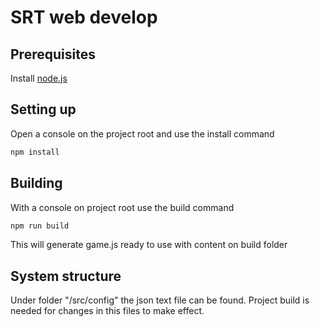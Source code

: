 # SRT web develop

## Prerequisites

Install [node.js](https://nodejs.org/en/)

## Setting up

Open a console on the project root and use the install command

```sh
npm install
```

## Building

With a console on project root use the build command

```sh
npm run build
```

This will generate game.js ready to use with content on build folder

## System structure

Under folder "/src/config" the json text file can be found. Project build is needed for changes in this files to make effect.